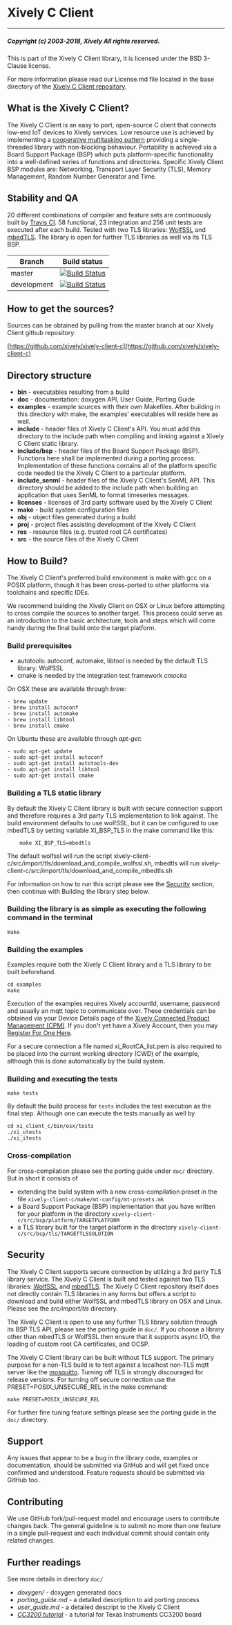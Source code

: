 # Xively C Client
___
##### Copyright (c) 2003-2018, Xively All rights reserved.

This is part of the Xively C Client library, it is licensed under the BSD 3-Clause license.

For more information please read our License.md file located in the base directory of the [Xively C Client repository](https://github.com/xively/xively-client-c).

## What is the Xively C Client?

The Xively C Client is an easy to port, open-source C client that connects low-end IoT devices to Xively services. Low resource use is achieved by implementing a [cooperative multitasking pattern](https://en.wikipedia.org/wiki/Cooperative_multitasking) providing a single-threaded library with non-blocking behaviour. Portability is achieved via a Board Support Package (BSP) which puts platform-specific functionality into a well-defined series of functions and directories. Specific Xively Client BSP modules are: Networking, Transport Layer Security (TLS), Memory Management, Random Number Generator and Time.

## Stability and QA

20 different combinations of compiler and feature sets are continuously built by [Travis CI][travis-private-repo-page]. 58 functional, 23 integration and 256 unit tests are executed after each build. Tested with two TLS libraries: [WolfSSL](https://www.wolfssl.com) and [mbedTLS](https://tls.mbed.org). The library is open  for further TLS libraries as well via its TLS BSP.

Branch      | Build status
------------|-------------
master      | [![Build Status][travis-private-repo-icon-master]][travis-private-repo-page]
development | [![Build Status][travis-private-repo-icon-development]][travis-private-repo-page]

[travis-private-repo-page]: https://travis-ci.com/xively/xively-client-c
[travis-private-repo-icon-master]: https://travis-ci.com/xively/xively-client-c.svg?token=HazV3LTmDbqtLdnDxZX2&branch=master
[travis-private-repo-icon-development]: https://travis-ci.com/xively/xively-client-c.svg?token=HazV3LTmDbqtLdnDxZX2&branch=development

## How to get the sources?
Sources can be obtained by pulling from the master branch at our Xively Client github repository:

[https://github.com/xively/xively-client-c](https://github.com/xively/xively-client-c)

## Directory structure

- **bin** - executables resulting from a build
- **doc** - documentation: doxygen API, User Guide, Porting Guide
- **examples** - example sources with their own Makefiles. After building in this directory with make, the examples' executables will reside here as well.
- **include** - header files of Xively C Client's API. You must add this directory to the include path when compiling and linking against a Xively C Client static library.
- **include/bsp** - header files of the Board Support Package (BSP). Functions here shall be implemented during a porting process. Implementation of these functions contains all of the platform specific code needed tie the Xively C Client to a particular platform.
- **include_senml** - header files of the Xively C Client's SenML API. This directory should be added to the include path when building an application that uses SenML to format timeseries messages.
- **licenses** - licenses of 3rd party software used by the Xively C Client
- **make** - build system configuration files
- **obj** - object files generated during a build
- **proj** - project files assisting development of the Xively C Client
- **res** - resource files (e.g. trusted root CA certificates)
- **src** - the source files of the Xively C Client

## How to Build?

The Xively C Client's preferred build environment is make with gcc on a POSIX platform, though it has been cross-ported to other platforms via toolchains and specific IDEs.

We recommend building the Xively Client on OSX or Linux before attempting to cross compile the sources to another target. This process could serve as an introduction to the basic architecture, tools and steps which will come handy during the final build onto the target platform.

### Build prerequisites

- autotools: autoconf, automake, libtool is needed by the default TLS library: WolfSSL
- cmake is needed by the integration test framework _cmocka_

On OSX these are available through _brew_:

    - brew update
    - brew install autoconf
    - brew install automake
    - brew install libtool
    - brew install cmake

 On Ubuntu these are available through _apt-get_:

    - sudo apt-get update
    - sudo apt-get install autoconf
    - sudo apt-get install autotools-dev
    - sudo apt-get install libtool
    - sudo apt-get install cmake


### Building a TLS static library

By default the Xively C Client library is built with secure connection support and therefore requires a 3rd party TLS implementation to link against. The build environment defaults to use wolfSSL, but it can be configured to use mbedTLS by setting variable XI_BSP_TLS in the make command like this:

        make XI_BSP_TLS=mbedtls

The default wolfssl will run the script xively-client-c/src/import/tls/download_and_compile_wolfssl.sh, mbedtls will run xively-client-c/src/import/tls/download_and_compile_mbedtls.sh

For information on how to run this script please see the [Security](#security) section, then continue with Building the library step below.

### Building the library is as simple as executing the following command in the terminal

    make

### Building the examples

Examples require both the Xively C Client library and a TLS library to be built beforehand.

    cd examples
    make

Execution of the examples requires Xively accountId, username, password and usually an mqtt topic to communicate over. These credentials can be obtained via your Device Details page of the [Xively Connected Product Management (CPM)](https://app.xively.com/login).  If you don't yet have a Xively Account, then you may [Register For One Here](https://app.xively.com/register).

For a secure connection a file named xi_RootCA_list.pem is also required to be placed into the current working directory (CWD) of the example, although this is done automatically by the build system.

### Building and executing the tests

    make tests

By default the build process for ```tests``` includes the test execution as the final step. Although one can execute the tests manually as well by

    cd xi_client_c/bin/osx/tests
    ./xi_utests
    ./xi_itests

### Cross-compilation

For cross-compilation please see the porting guide under ```doc/``` directory. But in short it consists of

- extending the build system with a new cross-compilation preset in the file ```xively-client-c/make/mt-config/mt-presets.mk```
- a Board Support Package (BSP) implementation that you have written for your platform in the directory ```xively-client-c/src/bsp/platform/TARGETPLATFORM```
- a TLS library built for the target platform in the directory ```xively-client-c/src/bsp/tls/TARGETTLSSOLUTION```

## Security

The Xively C Client supports secure connection by utilizing a 3rd party TLS library service. The Xively C Client is built and tested against two TLS libraries: [WolfSSL](https://www.wolfssl.com) and [mbedTLS](https://tls.mbed.org). The Xively C Client repository itself does not directly contain TLS libraries in any forms but offers a script to download and build either WolfSSL and mbedTLS library on OSX and Linux.  Please  see the *src/import/tls* directory.

The Xively C Client is open to use any further TLS library solution through its BSP TLS API, please see the porting guide in ```doc/```. If you choose a library other than mbedTLS or WolfSSL then ensure that it supports async I/O, the loading of custom root CA certificates, and OCSP.

The Xively C Client library can be built without TLS support. The primary purpose for a non-TLS build is to test against a localhost non-TLS mqtt server like the [mosquitto](http://mosquitto.org). Turning off TLS is strongly discouraged for release versions. For turning off secure connection use the PRESET=POSIX_UNSECURE_REL in the make command:

    make PRESET=POSIX_UNSECURE_REL

For further fine tuning feature settings please see the porting guide in the ```doc/``` directory.

## Support

Any issues that appear to be a bug in the library code, examples or documentation,
should be submitted via GitHub and will get fixed once confirmed and understood.
Feature requests should be submitted via GitHub too.

## Contributing

We use GitHub fork/pull-request model and encourage users to contribute
changes back. The general guideline is to submit no more than one feature
in a single pull-request and each individual commit should contain only
related changes.

## Further readings

See more details in directory ```doc/```

- *doxygen/* - doxygen generated docs
- *porting_guide.md* - a detailed description to aid porting process
- *user_guide.md* - a detailed descript to the Xively C Client
- *[CC3200 tutorial](https://developer.xively.com/docs/ti-cc3200)* - a tutorial for Texas Instruments CC3200 board
